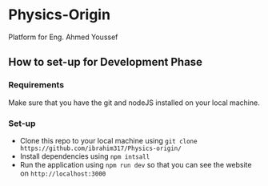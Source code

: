 # Physics-Origin
 Platform for  Eng. Ahmed Youssef 
## How to set-up for Development Phase
### Requirements
 Make sure that you have the git and nodeJS installed on your local machine.
### Set-up 
- Clone this repo to your local machine using `git clone https://github.com/ibrahim317/Physics-origin/`
- Install dependencies using `npm intsall`
- Run the application using `npm run dev` so that you can see the website on `http://localhost:3000`
